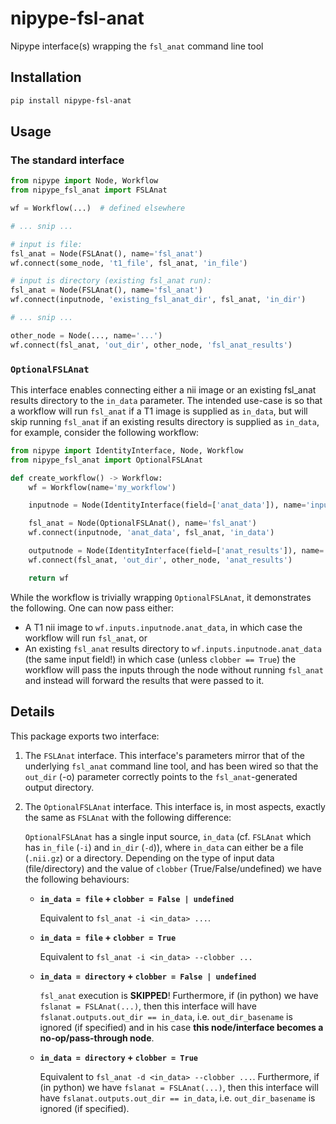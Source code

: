 # nipype-fsl-anat

Nipype interface(s) wrapping the `fsl_anat` command line tool

## Installation

```bash
pip install nipype-fsl-anat
```

## Usage

### The standard interface

```python
from nipype import Node, Workflow
from nipype_fsl_anat import FSLAnat

wf = Workflow(...)  # defined elsewhere

# ... snip ...

# input is file:
fsl_anat = Node(FSLAnat(), name='fsl_anat')
wf.connect(some_node, 't1_file', fsl_anat, 'in_file')

# input is directory (existing fsl_anat run):
fsl_anat = Node(FSLAnat(), name='fsl_anat')
wf.connect(inputnode, 'existing_fsl_anat_dir', fsl_anat, 'in_dir')

# ... snip ...

other_node = Node(..., name='...')
wf.connect(fsl_anat, 'out_dir', other_node, 'fsl_anat_results')
```

### `OptionalFSLAnat`

This interface enables connecting either a nii image or an existing fsl_anat results directory to the `in_data` parameter. The intended use-case is so that a workflow will run `fsl_anat` if a T1 image is supplied as `in_data`, but will skip running `fsl_anat` if an existing results directory is supplied as `in_data`, for example, consider the following workflow:

```python
from nipype import IdentityInterface, Node, Workflow
from nipype_fsl_anat import OptionalFSLAnat

def create_workflow() -> Workflow:
    wf = Workflow(name='my_workflow')

    inputnode = Node(IdentityInterface(field=['anat_data']), name='inputnode')

    fsl_anat = Node(OptionalFSLAnat(), name='fsl_anat')
    wf.connect(inputnode, 'anat_data', fsl_anat, 'in_data')

    outputnode = Node(IdentityInterface(field=['anat_results']), name='outputnode')
    wf.connect(fsl_anat, 'out_dir', other_node, 'anat_results')

    return wf
```

While the workflow is trivially wrapping `OptionalFSLAnat`, it demonstrates the following. One can now pass either:

- A T1 nii image to `wf.inputs.inputnode.anat_data`, in which case the workflow will run `fsl_anat`, or
- An existing `fsl_anat` results directory to `wf.inputs.inputnode.anat_data` (the same input field!) in which case (unless `clobber == True`) the workflow will pass the inputs through the node without running `fsl_anat` and instead will forward the results that were passed to it.

## Details

This package exports two interface:

1. The `FSLAnat` interface. This interface's parameters mirror that of the underlying `fsl_anat` command line tool, and has been wired so that the `out_dir` (-o) parameter correctly points to the `fsl_anat`-generated output directory.

2. The `OptionalFSLAnat` interface. This interface is, in most aspects, exactly the same as `FSLAnat` with the following difference:

   `OptionalFSLAnat` has a single input source, `in_data` (cf. `FSLAnat` which has `in_file` (`-i`) and `in_dir` (`-d`)), where `in_data` can either be a file (`.nii.gz`) or a directory. Depending on the type of input data (file/directory) and the value of `clobber` (True/False/undefined) we have the following behaviours:

   - **`in_data = file` + `clobber = False | undefined`**

     Equivalent to `fsl_anat -i <in_data> ...`.

   - **`in_data = file` + `clobber = True`**

     Equivalent to `fsl_anat -i <in_data> --clobber ...`

   - **`in_data = directory` + `clobber = False | undefined`**

     `fsl_anat` execution is **SKIPPED**! Furthermore, if (in python) we have `fslanat = FSLAnat(...)`, then this interface will have `fslanat.outputs.out_dir == in_data`, i.e. `out_dir_basename` is ignored (if specified) and in his case **this node/interface becomes a no-op/pass-through node**.

   - **`in_data = directory` + `clobber = True`**

     Equivalent to `fsl_anat -d <in_data> --clobber ...`. Furthermore, if (in python) we have `fslanat = FSLAnat(...)`, then this interface will have `fslanat.outputs.out_dir == in_data`, i.e. `out_dir_basename` is ignored (if specified).
